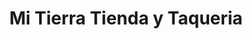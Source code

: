 ---
title: "Mi Tierra Tienda y Taqueria"
url: /fairmont-city/mi-tierra-tienda-y-taqueria/
shop: Allgemein
---